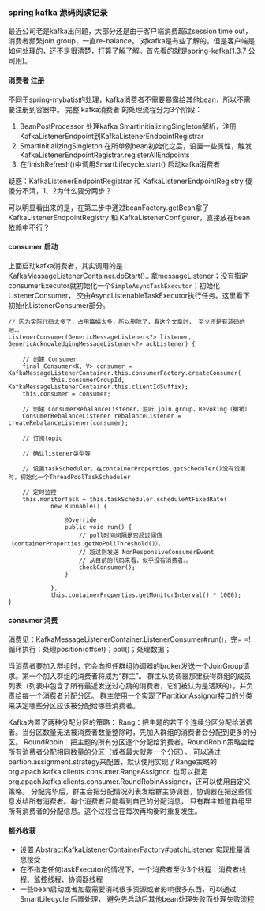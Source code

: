 ### spring kafka 源码阅读记录
最近公司老是kafka出问题，大部分还是由于客户端消费超过session time out，消费者频繁join group，一直re-balance。
对kafka是有些了解的，但是客户端是如何处理的，还不是很清楚，打算了解了解。首先看的就是spring-kafka(1.3.7 公司用)。

#### 消费者 注册
不同于spring-mybatis的处理，kafka消费者不需要暴露给其他bean，所以不需要注册到容器中。
完整 kafka消费者 的处理流程分为3个阶段：
1. BeanPostProcessor 处理kafka SmartInitializingSingleton解析，注册KafkaListenerEndpoint到KafkaListenerEndpointRegistrar
2. SmartInitializingSingleton 在所单例bean初始化之后，设置一些属性，触发KafkaListenerEndpointRegistrar.registerAllEndpoints
3. 在finishRefresh()中调用SmartLifecycle.start() 启动kafka消费者

疑惑：KafkaListenerEndpointRegistrar 和 KafkaListenerEndpointRegistry 傻傻分不清，1、2为什么要分两步？

可以明显看出来的是，在第二步中通过beanFactory.getBean拿了KafkaListenerEndpointRegistry 和 KafkaListenerConfigurer，直接放在bean依赖中不行？

#### consumer 启动
上面启动kafka消费者，其实调用的是： KafkaMessageListenerContainer.doStart()..
拿messageListener；没有指定consumerExecutor就初始化一个``SimpleAsyncTaskExecutor``；初始化 ListenerConsumer，
交由AsyncListenableTaskExecutor执行任务。这里看下初始化ListenerConsumer部分。

```
// 因为实际代码太多了，占用篇幅太多，所以删除了，看这个文章时， 至少还是有源码的吧。。
ListenerConsumer(GenericMessageListener<?> listener, GenericAcknowledgingMessageListener<?> ackListener) {
    
    // 创建 Consumer
    final Consumer<K, V> consumer = KafkaMessageListenerContainer.this.consumerFactory.createConsumer(
            this.consumerGroupId, KafkaMessageListenerContainer.this.clientIdSuffix);
    this.consumer = consumer;

    // 创建 ConsumerRebalanceListener，监听 join group，Revoking（撤销）
    ConsumerRebalanceListener rebalanceListener = createRebalanceListener(consumer);

    // 订阅topic
    
    // 确认listener类型等
    
    // 设置taskScheduler，在containerProperties.getScheduler()没有设置时，初始化一个ThreadPoolTaskScheduler
   
    // 定时监控
    this.monitorTask = this.taskScheduler.scheduleAtFixedRate(
            new Runnable() {

                @Override
                public void run() {
                    // poll时间间隔是否超过阈值（containerProperties.getNoPollThreshold()），
                    // 超过则发送 NonResponsiveConsumerEvent
                    // 从目前的代码来看，似乎没有消费者。。
                    checkConsumer();
                }

            },
            this.containerProperties.getMonitorInterval() * 1000);
}

```

#### consumer 消费
消费见：KafkaMessageListenerContainer.ListenerConsumer#run()，完= =!
循环执行：处理position(offset)；poll()；处理数据；

当消费者要加入群组时，它会向担任群组协调器的broker发送一个JoinGroup请求。第一个加入群组的消费者将成为“群主”。
群主从协调器那里获得群组的成员列表（列表中包含了所有最近发送过心跳的消费者，它们被认为是活跃的），并负责给每一个消费者分配分区。
群主使用一个实现了PartitionAssignor接口的分类来决定哪些分区应该被分配给哪些消费者。

Kafka内置了两种分配分区的策略：
Rang：把主题的若干个连续分区分配给消费者。当分区数量无法被消费者数量整除时，先加入群组的消费者会分配到更多的分区。
RoundRobin：把主题的所有分区逐个分配给消费者。RoundRobin策略会给所有消费者分配相同数量的分区（或者最大就差一个分区）。
可以通过partion.assignment.strategy来配置，默认使用实现了Range策略的org.apach.kafka.clients.consumer.RangeAssignor,
也可以指定org.apach.kafka.clients.consumer.RoundRobinAssignor，还可以使用自定义策略。
分配完毕后，群主会把分配情况列表发给群主协调器，协调器在把这些信息发给所有消费者。每个消费者只能看到自己的分配消息，
只有群主知道群组里所有消费者的分配信息。这个过程会在每次再均衡时重复发生。



#### 额外收获

- 设置 AbstractKafkaListenerContainerFactory#batchListener 实现批量消息接受
- 在不指定任何taskExecutor的情况下，一个消费者至少3个线程：消费者线程、监控线程、协调器线程
- 一些bean启动或者加载需要消耗很多资源或者影响很多东西，可以通过SmartLifecycle 后置处理，
避免先启动后其他bean处理失败而处理失败流程


